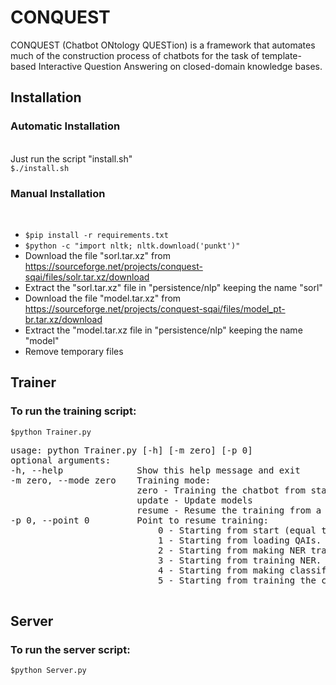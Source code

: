 # CONQUEST
CONQUEST (Chatbot ONtology QUESTion) is a framework that automates much of the construction process of chatbots for the task of template-based Interactive Question Answering on closed-domain knowledge bases.

<h2>Installation</h2>
<h3>Automatic Installation</h3><br>
Just run the script "install.sh"<br>
<code>$./install.sh</code>

<h3>Manual Installation</h3><br>
<ul>
	<li><code>$pip install -r requirements.txt</code></li>
	<li><code>$python -c "import nltk; nltk.download('punkt')"</code></li>
	<li>Download the file "sorl.tar.xz" from <a href="https://sourceforge.net/projects/conquest-sqai/files/solr.tar.xz/download">https://sourceforge.net/projects/conquest-sqai/files/solr.tar.xz/download</a></li>
	<li>Extract the "sorl.tar.xz" file in "persistence/nlp" keeping the name "sorl"</li>
	<li>Download the file "model.tar.xz" from <a href="https://sourceforge.net/projects/conquest-sqai/files/model_pt-br.tar.xz/download">https://sourceforge.net/projects/conquest-sqai/files/model_pt-br.tar.xz/download</a></li>
	<li>Extract the "model.tar.xz file in "persistence/nlp" keeping the name "model"</li>
	<li>Remove temporary files</li>
</ul>


<h2>Trainer</h2>
<h3>To run the training script:</h3>
	<code>$python Trainer.py</code>
	<br/>
	<pre>
usage: python Trainer.py [-h] [-m zero] [-p 0]
optional arguments:
-h, --help				Show this help message and exit 
-m zero, --mode zero	Training mode: 
						zero - Training the chatbot from starting point (default).
						update - Update models
						resume - Resume the training from a saved point.
-p 0, --point 0			Point to resume training:
							0 - Starting from start (equal to zero mode).
							1 - Starting from loading QAIs.
							2 - Starting from making NER training dataset.
							3 - Starting from training NER. 
							4 - Starting from making classifier training dataset. 
							5 - Starting from training the classifier.
	</pre>
<h2>Server</h2>
<h3>To run the server script:</h3>
	<code>$python Server.py</code>